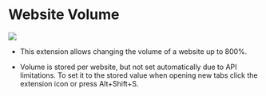 # Website Volume

[<img src="https://github.com/campos02/WebsiteVolume/assets/45215327/9a797f77-96a9-4c23-a88a-c6beb3c3f170">](https://chromewebstore.google.com/detail/website-volume/iapmlepgbakoijdigljffaehkgpffemi)

* This extension allows changing the volume of a website up to 800%.

* Volume is stored per website, but not set automatically due to API limitations. To set it to the stored value when opening new tabs click the extension icon or press Alt+Shift+S.
